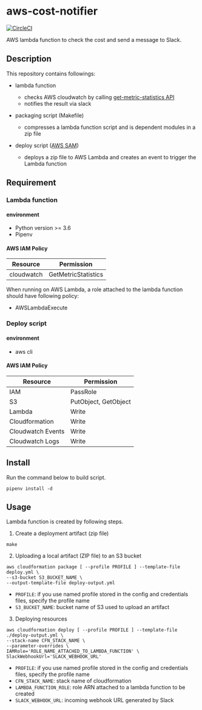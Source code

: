 # aws-cost-notifier

[![CircleCI](https://circleci.com/gh/ytakahashi/aws-cost-notifier.svg?style=shield&circle-token=0c194c7ed2a65b5983ea0292196483067f317f72)](https://circleci.com/gh/ytakahashi/aws-cost-notifier)


AWS lambda function to check the cost and send a message to Slack.

## Description

This repository contains followings:
- lambda function 
  - checks AWS cloudwatch by calling [get-metric-statistics API](https://docs.aws.amazon.com/cli/latest/reference/cloudwatch/get-metric-statistics.html)
  - notifies the result via slack

- packaging script (Makefile)
  - compresses a lambda function script and is dependent modules in a zip file

- deploy script ([AWS SAM](https://github.com/awslabs/serverless-application-model))
  - deploys a zip file to AWS Lambda and creates an event to trigger the Lambda function


## Requirement

### Lambda function

#### environment

- Python version >= 3.6
- Pipenv 

#### AWS IAM Policy

|  Resource           |  Permission            |
| ------------------- | ---------------------- |
|  cloudwatch         |  GetMetricStatistics   |

When running on AWS Lambda, a role attached to the lambda function should have following policy:

- AWSLambdaExecute


### Deploy script

#### environment

- aws cli

#### AWS IAM Policy

|  Resource           |  Permission            |
| ------------------- | ---------------------- |
|  IAM                |  PassRole              |
|  S3                 |  PutObject, GetObject  |
|  Lambda             |  Write                 |
|  Cloudformation     |  Write                 |
|  Cloudwatch Events  |  Write                 |
|  Cloudwatch Logs    |  Write                 |


## Install

Run the command below to build script.

```Console
pipenv install -d
```

## Usage

Lambda function is created by following steps.

1. Create a deployment artifact (zip file)

```Console
make
```

2. Uploading a local artifact (ZIP file) to an S3 bucket 

```Console
aws cloudformation package [ --profile PROFILE ] --template-file deploy.yml \
--s3-bucket S3_BUCKET_NAME \
--output-template-file deploy-output.yml
```

- `PROFILE`: if you use named profile stored in the config and credentials files, specify the profile name
- `S3_BUCKET_NAME`: bucket name of S3 used to upload an artifact

3. Deploying resources

```Console
aws cloudformation deploy [ --profile PROFILE ] --template-file ./deploy-output.yml \
--stack-name CFN_STACK_NAME \
--parameter-overrides \
IAMRole='ROLE_NAME_ATTACHED_TO_LAMBDA_FUNCTION' \
SlackWebhookUrl='SLACK_WEBHOOK_URL'
```
- `PROFILE`: if you use named profile stored in the config and credentials files, specify the profile name
- `CFN_STACK_NAME`: stack name of cloudformation
- `LAMBDA_FUNCTION_ROLE`: role ARN attached to a lambda function to be created
- `SLACK_WEBHOOK_URL`: incoming webhook URL generated by Slack

